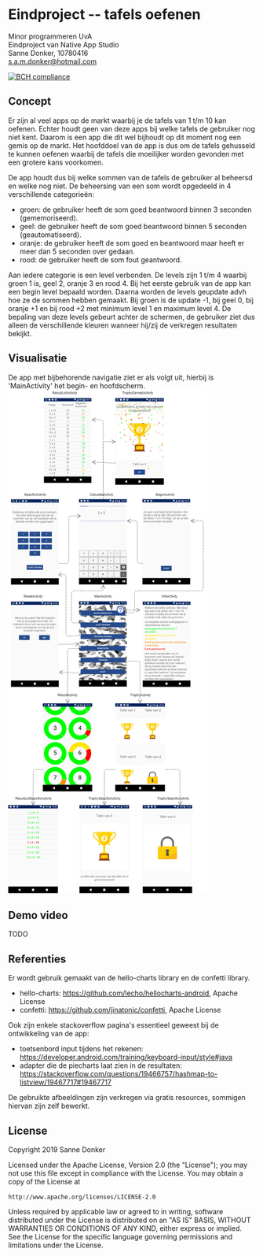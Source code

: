 # Eindproject -- tafels oefenen
Minor programmeren UvA  
Eindproject van Native App Studio  
Sanne Donker, 10780416  
s.a.m.donker@hotmail.com  

[![BCH compliance](https://bettercodehub.com/edge/badge/sannedonker/mprog-final-project?branch=master)](https://bettercodehub.com/)

## Concept
Er zijn al veel apps op de markt waarbij je de tafels van 1 t/m 10 kan oefenen. Echter houdt geen van deze apps bij welke tafels de gebruiker nog niet kent. Daarom is een app die dit wel bijhoudt op dit moment nog een gemis op de markt.
Het hoofddoel van de app is dus om de tafels gehusseld te kunnen oefenen waarbij de tafels die moeilijker worden gevonden met een grotere kans voorkomen.

De app houdt dus bij welke sommen van de tafels de gebruiker al beheersd en welke nog niet. De beheersing van een som wordt opgedeeld in 4 verschillende categorieën:
- groen: de gebruiker heeft de som goed beantwoord binnen 3 seconden (gememoriseerd).
- geel: de gebruiker heeft de som goed beantwoord binnen 5 seconden (geautomatiseerd).
- oranje: de gebruiker heeft de som goed en beantwoord maar heeft er meer dan 5 seconden over gedaan.
- rood: de gebruiker heeft de som fout geantwoord.

Aan iedere categorie is een level verbonden. De levels zijn 1 t/m 4 waarbij groen 1 is, geel 2, oranje 3 en rood 4. Bij het eerste gebruik van de app kan een begin level bepaald worden. Daarna worden de levels geupdate advh hoe ze de sommen hebben gemaakt. Bij groen is de update -1, bij geel 0, bij oranje +1 en bij rood +2 met minimum level 1 en maximum level 4. De bepaling van deze levels gebeurt achter de schermen, de gebruiker ziet dus alleen de verschillende kleuren wanneer hij/zij de verkregen resultaten bekijkt.

## Visualisatie
De app met bijbehorende navigatie ziet er als volgt uit, hierbij is 'MainActivity' het begin- en hoofdscherm.
![alt_text](https://github.com/sannedonker/mprog-final-project/blob/master/doc/final_design_0.png)

## Demo video
TODO

## Referenties
Er wordt gebruik gemaakt van de hello-charts library en de confetti library.
- hello-charts: https://github.com/lecho/hellocharts-android, Apache License
- confetti: https://github.com/jinatonic/confetti, Apache License

Ook zijn enkele stackoverflow pagina's essentieel geweest bij de ontwikkeling van de app:
- toetsenbord input tijdens het rekenen: https://developer.android.com/training/keyboard-input/style#java
- adapter die de piecharts laat zien in de resultaten: https://stackoverflow.com/questions/19466757/hashmap-to-listview/19467717#19467717

De gebruikte afbeeldingen zijn verkregen via gratis resources, sommigen hiervan zijn zelf bewerkt.

## License
Copyright 2019 Sanne Donker

Licensed under the Apache License, Version 2.0 (the "License");
you may not use this file except in compliance with the License.
You may obtain a copy of the License at

    http://www.apache.org/licenses/LICENSE-2.0

Unless required by applicable law or agreed to in writing, software
distributed under the License is distributed on an "AS IS" BASIS,
WITHOUT WARRANTIES OR CONDITIONS OF ANY KIND, either express or implied.
See the License for the specific language governing permissions and
limitations under the License.
